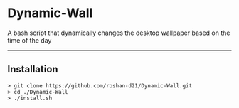# Dynamic-Wall
A bash script that dynamically changes the desktop wallpaper based on the time of the day

***

## Installation
```
> git clone https://github.com/roshan-d21/Dynamic-Wall.git
> cd ./Dynamic-Wall
> ./install.sh
``` 